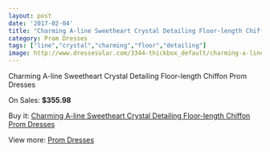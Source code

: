 ```yaml
---
layout: post
date: '2017-02-04'
title: "Charming A-line Sweetheart Crystal Detailing Floor-length Chiffon Prom Dresses"
category: Prom Dresses
tags: ["line","crystal","charming","floor","detailing"]
image: http://www.dressesular.com/3344-thickbox_default/charming-a-line-sweetheart-crystal-detailing-floor-length-chiffon-prom-dresses.jpg
---
```

Charming A-line Sweetheart Crystal Detailing Floor-length Chiffon Prom Dresses

On Sales: **$355.98**
<a href="https://www.dressesular.com/prom-dresses/1212-charming-a-line-sweetheart-crystal-detailing-floor-length-chiffon-prom-dresses.html"><amp-img layout="responsive" width="600" height="600" src="//www.dressesular.com/3344-thickbox_default/charming-a-line-sweetheart-crystal-detailing-floor-length-chiffon-prom-dresses.jpg" alt="Charming A-line Sweetheart Crystal Detailing Floor-length Chiffon Prom Dresses 0" /></a>
<a href="https://www.dressesular.com/prom-dresses/1212-charming-a-line-sweetheart-crystal-detailing-floor-length-chiffon-prom-dresses.html"><amp-img layout="responsive" width="600" height="600" src="//www.dressesular.com/3347-thickbox_default/charming-a-line-sweetheart-crystal-detailing-floor-length-chiffon-prom-dresses.jpg" alt="Charming A-line Sweetheart Crystal Detailing Floor-length Chiffon Prom Dresses 1" /></a>
<a href="https://www.dressesular.com/prom-dresses/1212-charming-a-line-sweetheart-crystal-detailing-floor-length-chiffon-prom-dresses.html"><amp-img layout="responsive" width="600" height="600" src="//www.dressesular.com/3346-thickbox_default/charming-a-line-sweetheart-crystal-detailing-floor-length-chiffon-prom-dresses.jpg" alt="Charming A-line Sweetheart Crystal Detailing Floor-length Chiffon Prom Dresses 2" /></a>
<a href="https://www.dressesular.com/prom-dresses/1212-charming-a-line-sweetheart-crystal-detailing-floor-length-chiffon-prom-dresses.html"><amp-img layout="responsive" width="600" height="600" src="//www.dressesular.com/3345-thickbox_default/charming-a-line-sweetheart-crystal-detailing-floor-length-chiffon-prom-dresses.jpg" alt="Charming A-line Sweetheart Crystal Detailing Floor-length Chiffon Prom Dresses 3" /></a>

Buy it: [Charming A-line Sweetheart Crystal Detailing Floor-length Chiffon Prom Dresses](https://www.dressesular.com/prom-dresses/1212-charming-a-line-sweetheart-crystal-detailing-floor-length-chiffon-prom-dresses.html "Charming A-line Sweetheart Crystal Detailing Floor-length Chiffon Prom Dresses")

View more: [Prom Dresses](https://www.dressesular.com/7-prom-dresses "Prom Dresses")